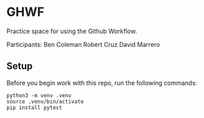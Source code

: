 
# GHWF

Practice space for using the Github Workflow.

Participants:
Ben Coleman
Robert Cruz
David Marrero

## Setup

Before you begin work with this repo, run the following commands:

```
python3 -m venv .venv
source .venv/bin/activate
pip install pytest
```
